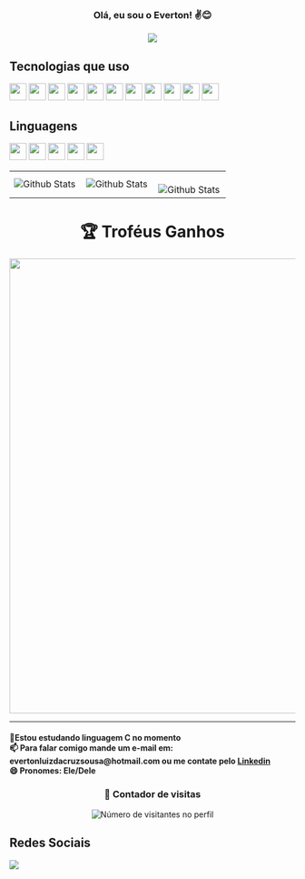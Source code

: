
<h3 align="center"> Olá, eu sou o Everton! ✌😊
  
<img src ="https://media3.giphy.com/media/ASd0Ukj0y3qMM/200.webp?cid=ecf05e4731vffnj5n8tlk7suvy352vjop3m70uohb21ys5fq&ep=v1_gifs_search&rid=200.webp&ct=g"></h3>
  
 ## Tecnologias que uso
  <img src="https://raw.githubusercontent.com/marwin1991/profile-technology-icons/refs/heads/main/icons/vim.png" style="width: 30px; height: 30px;">   <img src="https://raw.githubusercontent.com/marwin1991/profile-technology-icons/refs/heads/main/icons/git.png" style="width: 30px; height: 30px;">   <img src="https://raw.githubusercontent.com/marwin1991/profile-technology-icons/refs/heads/main/icons/intellij.png" style="width: 30px; height: 30px;">   <img src="https://raw.githubusercontent.com/marwin1991/profile-technology-icons/refs/heads/main/icons/pycharm.png" style="width: 30px; height: 30px;">   <img src="https://raw.githubusercontent.com/marwin1991/profile-technology-icons/refs/heads/main/icons/eclipse.png" style="width: 30px; height: 30px;">         <img src="https://raw.githubusercontent.com/marwin1991/profile-technology-icons/refs/heads/main/icons/spring_boot.png" style="width: 30px; height: 30px;">   <img src="https://raw.githubusercontent.com/marwin1991/profile-technology-icons/refs/heads/main/icons/tomcat.png" style="width: 30px; height: 30px;">   <img src="https://raw.githubusercontent.com/marwin1991/profile-technology-icons/refs/heads/main/icons/mysql.png" style="width: 30px; height: 30px;">   <img src="https://raw.githubusercontent.com/marwin1991/profile-technology-icons/refs/heads/main/icons/linux.png" style="width: 30px; height: 30px;">   <img src="https://raw.githubusercontent.com/marwin1991/profile-technology-icons/refs/heads/main/icons/windows.png" style="width: 30px; height: 30px;">   <img src="https://raw.githubusercontent.com/marwin1991/profile-technology-icons/refs/heads/main/icons/arch_linux.png" style="width: 30px; height: 30px;">
## Linguagens
<img src="https://raw.githubusercontent.com/marwin1991/profile-technology-icons/refs/heads/main/icons/html.png" style="width: 30px; height: 30px;">   <img src="https://raw.githubusercontent.com/marwin1991/profile-technology-icons/refs/heads/main/icons/css.png" style="width: 30px; height: 30px;">   <img src="https://raw.githubusercontent.com/marwin1991/profile-technology-icons/refs/heads/main/icons/java.png" style="width: 30px; height: 30px;">   <img src="https://raw.githubusercontent.com/marwin1991/profile-technology-icons/refs/heads/main/icons/c.png" style="width: 30px; height: 30px;">   <img src="https://raw.githubusercontent.com/marwin1991/profile-technology-icons/refs/heads/main/icons/python.png" style="width: 30px; height: 30px;">   


<html>

<table>
  <tr>
    <td>
      <img
        align="left"
        src="https://github-readme-stats.vercel.app/api?username=Evert0nLuiz&theme=dark&hide_border=false&include_all_commits=true"
        alt="Github Stats"
      />
    </td>
    <td>
      <img
        align="left"
        src="https://github-readme-stats.vercel.app/api/top-langs/?username=Evert0nLuiz&theme=dark&hide_border=false&include_all_commits=true&count_private=true&layout=compact"
        alt="Github Stats"
      />
    </td>
    <td>
      <br />
      <img
        align="left"
        src="https://github-readme-streak-stats.herokuapp.com/?user=Evert0nLuiz&theme=dark&hide_border=false"
        alt="Github Stats"
      />
    </td>
  </tr>
</table>

<h1 align = "center" > 🏆 Troféus Ganhos </h1>
<p align="center">
  <a
    href="https://github.com/ryo-ma/github-profile-trophy"
    title="repositório de troféus"
  >
    <img
      width="800"
      src="https://github-profile-trophy.vercel.app/?username=Evert0nLuiz&column=8&theme=darkhub&no-frame=true&no-bg=true"
    />
  </a>
</p>

---
  <body>
<h4> 🚀Estou estudando linguagem C no momento<br>
📫 Para falar comigo mande um e-mail em: evertonluizdacruzsousa@hotmail.com ou me contate pelo <a href="https://www.linkedin.com/in/everton-sousa-73b720348/">Linkedin</a><br>
😄 Pronomes: Ele/Dele<br></h4>   
 </body>
 
<div align="center">
  <h3><b>📍 Contador de visitas </b></h3>
</div>

<p align="center">
  <img
    src="https://profile-counter.glitch.me/Evert0nLuiz/count.svg"
    alt="Número de visitantes no perfil"
  />
</p>

  <h2> Redes Sociais </h2>
<a href="https://www.linkedin.com/in/everton-sousa-73b720348/"> <img src="https://img.shields.io/badge/LinkedIn-0A66C2.svg?style=for-the-badge&logo=LinkedIn&logoColor=white"></a>




